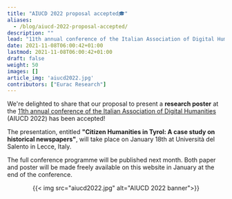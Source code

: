 ```yaml
---
title: "AIUCD 2022 proposal accepted🎓"
aliases:
  - /blog/aiucd-2022-proposal-accepted/
description: ""
lead: "11th annual conference of the Italian Association of Digital Humanities"
date: 2021-11-08T06:00:42+01:00
lastmod: 2021-11-08T06:00:42+01:00
draft: false
weight: 50
images: []
article_img: 'aiucd2022.jpg'
contributors: ["Eurac Research"]
---
```


We're delighted to share that our proposal to present a <strong>research poster</strong> at the <a href="http://conference.unisalento.it/ocs/index.php/aiucd2022/aiucd2022" target="_blank" title="Opens in new tab">11th annual conference of the Italian Association of Digital Humanities</a> (AIUCD 2022) has been accepted!

The presentation, entitled <strong>"Citizen Humanities in Tyrol: A case study on historical newspapers"</strong>, will take place on January 18th at Università del Salento in Lecce, Italy.


The full conference programme will be published next month. Both paper and poster will be made freely available on this website in January at the end of the conference.


<center>
  {{< img src="aiucd2022.jpg" alt="AIUCD 2022 banner">}}
</center>
